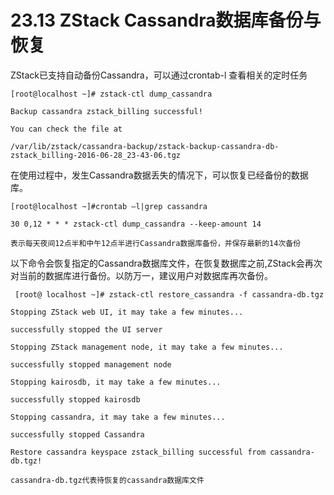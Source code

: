 # 23.13 ZStack Cassandra数据库备份与恢复

ZStack已支持自动备份Cassandra，可以通过crontab-l 查看相关的定时任务

`[root@localhost ~]# zstack-ctl dump_cassandra`

`Backup cassandra zstack_billing successful!`

`You can check the file at`

`/var/lib/zstack/cassandra-backup/zstack-backup-cassandra-db-zstack_billing-2016-06-28_23-43-06.tgz`


在使用过程中，发生Cassandra数据丢失的情况下，可以恢复已经备份的数据库。

`[root@localhost ~]#crontab –l|grep cassandra`

`30 0,12 * * * zstack-ctl dump_cassandra --keep-amount 14`

`表示每天夜间12点半和中午12点半进行Cassandra数据库备份，并保存最新的14次备份`


以下命令会恢复指定的Cassandra数据库文件，在恢复数据库之前,ZStack会再次对当前的数据库进行备份。以防万一，建议用户对数据库再次备份。

` [root@ localhost ~]# zstack-ctl restore_cassandra -f cassandra-db.tgz`

`Stopping ZStack web UI, it may take a few minutes...`

`successfully stopped the UI server`

`Stopping ZStack management node, it may take a few minutes...`

`successfully stopped management node`

`Stopping kairosdb, it may take a few minutes...`

`successfully stopped kairosdb`

`Stopping cassandra, it may take a few minutes...`

`successfully stopped Cassandra`

`Restore cassandra keyspace zstack_billing successful from cassandra-db.tgz!`

`cassandra-db.tgz代表待恢复的cassandra数据库文件`




